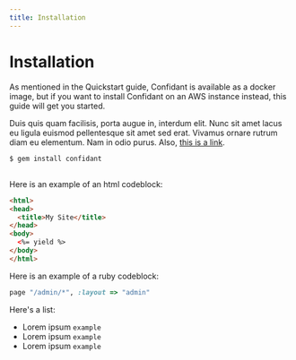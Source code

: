 ```yaml
---
title: Installation
---
```


# Installation

As mentioned in the Quickstart guide, Confidant is available as a docker image,
but if you want to install Confidant on an AWS instance instead, this guide
will get you started.

Duis quis quam facilisis, porta augue in, interdum elit. Nunc sit amet lacus eu ligula euismod pellentesque sit amet sed erat. Vivamus ornare rutrum diam eu elementum. Nam in odio purus. Also, [this is a link](http://lyft.com).


```bash
$ gem install confidant
```
## 

Here is an example of an html codeblock:

``` html
<html>
<head>
  <title>My Site</title>
</head>
<body>
  <%= yield %>
</body>
</html>
```

Here is an example of a ruby codeblock:

``` ruby
page "/admin/*", :layout => "admin"
```

Here's a list:

* Lorem ipsum `example`
* Lorem ipsum `example`
* Lorem ipsum `example`
